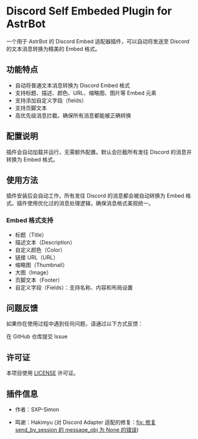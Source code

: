 # Discord Self Embeded Plugin for AstrBot

一个用于 AstrBot 的 Discord Embed 适配器插件，可以自动将发送至 Discord 的文本消息转换为精美的 Embed 格式。

## 功能特点

- 自动将普通文本消息转换为 Discord Embed 格式
- 支持标题、描述、颜色、URL、缩略图、图片等 Embed 元素
- 支持添加自定义字段（fields）
- 支持页脚文本
- 高优先级消息拦截，确保所有消息都能被正确转换

## 配置说明

插件会自动加载并运行，无需额外配置。默认会拦截所有发往 Discord 的消息并转换为 Embed 格式。

## 使用方法

插件安装后会自动工作，所有发往 Discord 的消息都会被自动转换为 Embed 格式。插件使用优化过的消息处理逻辑，确保消息格式美观统一。

### Embed 格式支持

- 标题（Title）
- 描述文本（Description）
- 自定义颜色（Color）
- 链接 URL（URL）
- 缩略图（Thumbnail）
- 大图（Image）
- 页脚文本（Footer）
- 自定义字段（Fields）：支持名称、内容和布局设置


## 问题反馈

如果你在使用过程中遇到任何问题，请通过以下方式反馈：

在 GitHub 仓库提交 Issue

## 许可证

本项目使用 [LICENSE](./LICENSE) 许可证。

## 插件信息

- 作者：SXP-Simon

- 鸣谢：Hakimyu (对 Discord Adapter 适配的修复：[fix: 修复 send_by_session 的 message_obj 为 None 的错误](https://github.com/AstrBotDevs/AstrBot/pull/1888/commits/3d4b651c1ff99dfcc3e1fd5567b3dfb19754ed2c))